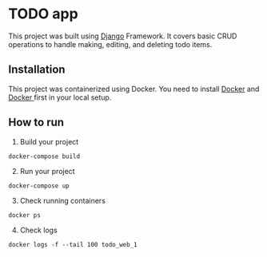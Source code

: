 
# TODO app

This project was built using [Django](https://docs.djangoproject.com/) Framework. It covers basic CRUD operations to handle making, editing, and deleting todo items.

## Installation
This project was containerized using Docker. You need to install [Docker](https://docs.docker.com/get-docker/) and [Docker ](https://docs.docker.com/compose/install/) first in your local setup.

## How to run
1. Build your project
```
docker-compose build
```

2. Run your project
```
docker-compose up
```

3. Check running containers
```
docker ps
```

4. Check logs
```
docker logs -f --tail 100 todo_web_1
```